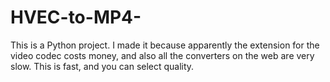# HVEC-to-MP4-
This is a Python project. I made it because apparently the extension for the video codec costs money, and also all the converters on the web are very slow. This is fast, and you can select quality.
